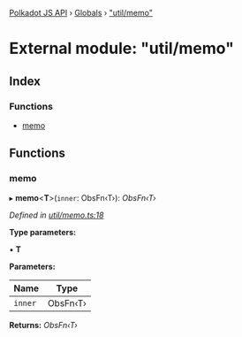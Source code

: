 [Polkadot JS API](../README.md) › [Globals](../globals.md) › ["util/memo"](_util_memo_.md)

# External module: "util/memo"

## Index

### Functions

* [memo](_util_memo_.md#memo)

## Functions

###  memo

▸ **memo**<**T**>(`inner`: ObsFn‹T›): *ObsFn‹T›*

*Defined in [util/memo.ts:18](https://github.com/polkadot-js/api/blob/fb4c840549/packages/api-derive/src/util/memo.ts#L18)*

**Type parameters:**

▪ **T**

**Parameters:**

Name | Type |
------ | ------ |
`inner` | ObsFn‹T› |

**Returns:** *ObsFn‹T›*
